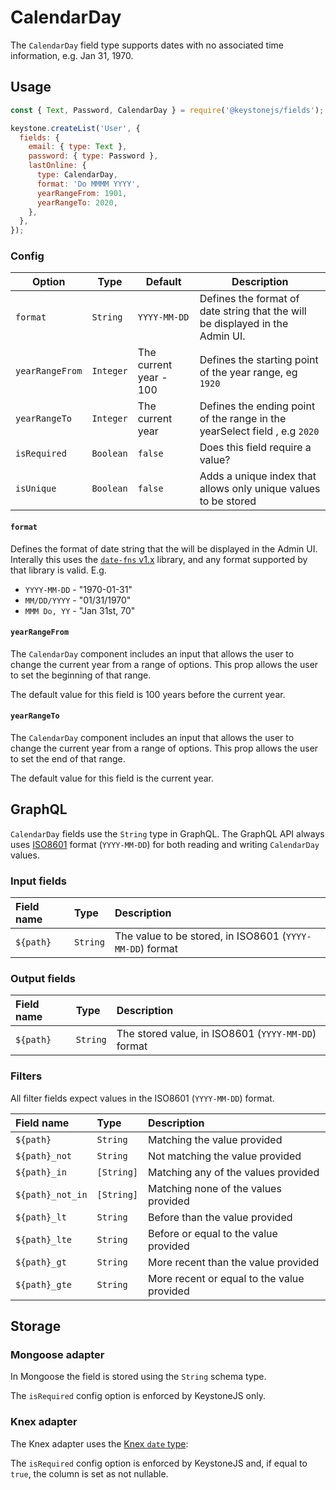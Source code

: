 <!--[meta]
section: api
subSection: field-types
title: CalendarDay
[meta]-->

# CalendarDay

The `CalendarDay` field type supports dates with no associated time information, e.g. Jan 31, 1970.

## Usage

```js
const { Text, Password, CalendarDay } = require('@keystonejs/fields');

keystone.createList('User', {
  fields: {
    email: { type: Text },
    password: { type: Password },
    lastOnline: {
      type: CalendarDay,
      format: 'Do MMMM YYYY',
      yearRangeFrom: 1901,
      yearRangeTo: 2020,
    },
  },
});
```

### Config

| Option          | Type      | Default                | Description                                                                   |
| --------------- | --------- | ---------------------- | ----------------------------------------------------------------------------- |
| `format`        | `String`  | `YYYY-MM-DD`           | Defines the format of date string that the will be displayed in the Admin UI. |
| `yearRangeFrom` | `Integer` | The current year - 100 | Defines the starting point of the year range, eg `1920`                       |
| `yearRangeTo`   | `Integer` | The current year       | Defines the ending point of the range in the yearSelect field , e.g `2020`    |
| `isRequired`    | `Boolean` | `false`                | Does this field require a value?                                              |
| `isUnique`      | `Boolean` | `false`                | Adds a unique index that allows only unique values to be stored               |

#### `format`

Defines the format of date string that the will be displayed in the Admin UI.
Interally this uses the [`date-fns` v1.x](https://date-fns.org/v1.30.1/docs/format) library, and any format supported by that library is valid. E.g.

- `YYYY-MM-DD` - "1970-01-31"
- `MM/DD/YYYY` - "01/31/1970"
- `MMM Do, YY` - "Jan 31st, 70"

#### `yearRangeFrom`

The `CalendarDay` component includes an input that allows the user to change the current year from a range of options.
This prop allows the user to set the beginning of that range.

The default value for this field is 100 years before the current year.

#### `yearRangeTo`

The `CalendarDay` component includes an input that allows the user to change the current year from a range of options.
This prop allows the user to set the end of that range.

The default value for this field is the current year.

## GraphQL

`CalendarDay` fields use the `String` type in GraphQL.
The GraphQL API always uses [ISO8601](https://www.iso.org/iso-8601-date-and-time-format.html) format (`YYYY-MM-DD`) for both reading and writing `CalendarDay` values.

### Input fields

| Field name | Type     | Description                                              |
| :--------- | :------- | :------------------------------------------------------- |
| `${path}`  | `String` | The value to be stored, in ISO8601 (`YYYY-MM-DD`) format |

### Output fields

| Field name | Type     | Description                                        |
| :--------- | :------- | :------------------------------------------------- |
| `${path}`  | `String` | The stored value, in ISO8601 (`YYYY-MM-DD`) format |

### Filters

All filter fields expect values in the ISO8601 (`YYYY-MM-DD`) format.

| Field name       | Type       | Description                                |
| :--------------- | :--------- | :----------------------------------------- |
| `${path}`        | `String`   | Matching the value provided                |
| `${path}_not`    | `String`   | Not matching the value provided            |
| `${path}_in`     | `[String]` | Matching any of the values provided        |
| `${path}_not_in` | `[String]` | Matching none of the values provided       |
| `${path}_lt`     | `String`   | Before than the value provided             |
| `${path}_lte`    | `String`   | Before or equal to the value provided      |
| `${path}_gt`     | `String`   | More recent than the value provided        |
| `${path}_gte`    | `String`   | More recent or equal to the value provided |

## Storage

### Mongoose adapter

In Mongoose the field is stored using the `String` schema type.

The `isRequired` config option is enforced by KeystoneJS only.

### Knex adapter

The Knex adapter uses the [Knex `date` type](https://knexjs.org/#Schema-date):

The `isRequired` config option is enforced by KeystoneJS and, if equal to `true`, the column is set as not nullable.
